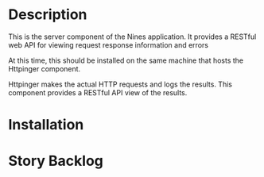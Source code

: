 # Description
This is the server component of the Nines application. It provides a RESTful web API for viewing request response information and errors

At this time, this should be installed on the same machine that hosts the Httpinger component.

Httpinger makes the actual HTTP requests and logs the results. This component provides a RESTful API view of the results.

# Installation

# Story Backlog
